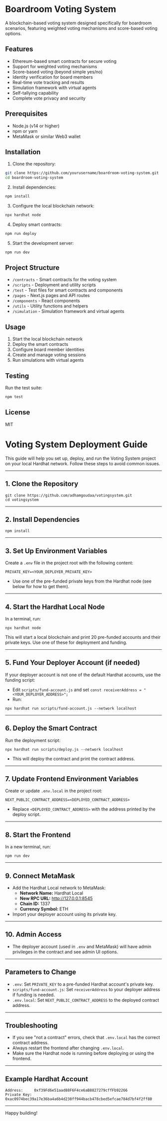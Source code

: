# Boardroom Voting System

A blockchain-based voting system designed specifically for boardroom scenarios, featuring weighted voting mechanisms and score-based voting options.

## Features

- Ethereum-based smart contracts for secure voting
- Support for weighted voting mechanisms
- Score-based voting (beyond simple yes/no)
- Identity verification for board members
- Real-time vote tracking and results
- Simulation framework with virtual agents
- Self-tallying capability
- Complete vote privacy and security

## Prerequisites

- Node.js (v14 or higher)
- npm or yarn
- MetaMask or similar Web3 wallet

## Installation

1. Clone the repository:
```bash
git clone https://github.com/yourusername/boardroom-voting-system.git
cd boardroom-voting-system
```

2. Install dependencies:
```bash
npm install
```

3. Configure the local blockchain network:
```bash
npx hardhat node
```

4. Deploy smart contracts:
```bash
npm run deploy
```

5. Start the development server:
```bash
npm run dev
```

## Project Structure

- `/contracts` - Smart contracts for the voting system
- `/scripts` - Deployment and utility scripts
- `/test` - Test files for smart contracts and components
- `/pages` - Next.js pages and API routes
- `/components` - React components
- `/utils` - Utility functions and helpers
- `/simulation` - Simulation framework and virtual agents

## Usage

1. Start the local blockchain network
2. Deploy the smart contracts
3. Configure board member identities
4. Create and manage voting sessions
5. Run simulations with virtual agents

## Testing

Run the test suite:
```bash
npm test
```

## License

MIT 

# Voting System Deployment Guide

This guide will help you set up, deploy, and run the Voting System project on your local Hardhat network. Follow these steps to avoid common issues.

---

## 1. Clone the Repository

```
git clone https://github.com/adhamgoudaa/votingsystem.git
cd votingsystem
```

---

## 2. Install Dependencies

```
npm install
```

---

## 3. Set Up Environment Variables

Create a `.env` file in the project root with the following content:

```
PRIVATE_KEY=<YOUR_DEPLOYER_PRIVATE_KEY>
```
- Use one of the pre-funded private keys from the Hardhat node (see below for how to get them).

---

## 4. Start the Hardhat Local Node

In a terminal, run:
```
npx hardhat node
```
This will start a local blockchain and print 20 pre-funded accounts and their private keys. Use one of these for deployment and funding.

---

## 5. Fund Your Deployer Account (if needed)

If your deployer account is not one of the default Hardhat accounts, use the funding script:

- Edit `scripts/fund-account.js` and set `const receiverAddress = "<YOUR_DEPLOYER_ADDRESS>";`
- Run:
```
npx hardhat run scripts/fund-account.js --network localhost
```

---

## 6. Deploy the Smart Contract

Run the deployment script:
```
npx hardhat run scripts/deploy.js --network localhost
```
- This will deploy the contract and print the contract address.

---

## 7. Update Frontend Environment Variables

Create or update `.env.local` in the project root:
```
NEXT_PUBLIC_CONTRACT_ADDRESS=<DEPLOYED_CONTRACT_ADDRESS>
```
- Replace `<DEPLOYED_CONTRACT_ADDRESS>` with the address printed by the deploy script.

---

## 8. Start the Frontend

In a new terminal, run:
```
npm run dev
```

---

## 9. Connect MetaMask

- Add the Hardhat Local network to MetaMask:
  - **Network Name:** Hardhat Local
  - **New RPC URL:** http://127.0.0.1:8545
  - **Chain ID:** 1337
  - **Currency Symbol:** ETH
- Import your deployer account using its private key.

---

## 10. Admin Access

- The deployer account (used in `.env` and MetaMask) will have admin privileges in the contract and see admin UI options.

---

## Parameters to Change
- `.env`: Set `PRIVATE_KEY` to a pre-funded Hardhat account's private key.
- `scripts/fund-account.js`: Set `receiverAddress` to your deployer address if funding is needed.
- `.env.local`: Set `NEXT_PUBLIC_CONTRACT_ADDRESS` to the deployed contract address.

---

## Troubleshooting
- If you see "not a contract" errors, check that `.env.local` has the correct contract address.
- Always restart the frontend after changing `.env.local`.
- Make sure the Hardhat node is running before deploying or using the frontend.

---

## Example Hardhat Account

```
Address:     0xf39Fd6e51aad88F6F4ce6aB8827279cffFb92266
Private Key: 0xac0974bec39a17e36ba4a6b4d238ff944bacb478cbed5efcae784d7bf4f2ff80
```

---

Happy building! 